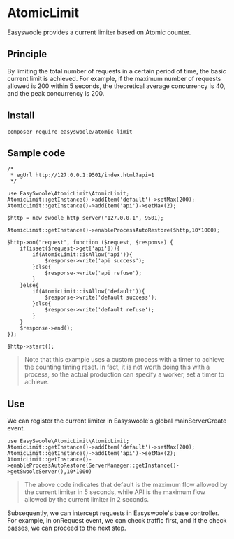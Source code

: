 # AtomicLimit

Easyswoole provides a current limiter based on Atomic counter.

## Principle

By limiting the total number of requests in a certain period of time, the basic current limit is achieved. For example, if the maximum number of requests allowed is 200 within 5 seconds, the theoretical average concurrency is 40, and the peak concurrency is 200.

## Install

```
composer require easyswoole/atomic-limit
```

## Sample code
```
/*
 * egUrl http://127.0.0.1:9501/index.html?api=1
 */

use EasySwoole\AtomicLimit\AtomicLimit;
AtomicLimit::getInstance()->addItem('default')->setMax(200);
AtomicLimit::getInstance()->addItem('api')->setMax(2);

$http = new swoole_http_server("127.0.0.1", 9501);

AtomicLimit::getInstance()->enableProcessAutoRestore($http,10*1000);

$http->on("request", function ($request, $response) {
    if(isset($request->get['api'])){
        if(AtomicLimit::isAllow('api')){
            $response->write('api success');
        }else{
            $response->write('api refuse');
        }
    }else{
        if(AtomicLimit::isAllow('default')){
            $response->write('default success');
        }else{
            $response->write('default refuse');
        }
    }
    $response->end();
});

$http->start();
```

> Note that this example uses a custom process with a timer to achieve the counting timing reset. In fact, it is not worth doing this with a process, so the actual production can specify a worker, set a timer to achieve.


## Use

We can register the current limiter in Easyswoole's global mainServerCreate event.

```
use EasySwoole\AtomicLimit\AtomicLimit;
AtomicLimit::getInstance()->addItem('default')->setMax(200);
AtomicLimit::getInstance()->addItem('api')->setMax(2);
AtomicLimit::getInstance()->enableProcessAutoRestore(ServerManager::getInstance()->getSwooleServer(),10*1000)
```

> The above code indicates that default is the maximum flow allowed by the current limiter in 5 seconds, while API is the maximum flow allowed by the current limiter in 2 seconds.

Subsequently, we can intercept requests in Easyswoole's base controller. For example, in onRequest event, we can check traffic first, and if the check passes, we can proceed to the next step.